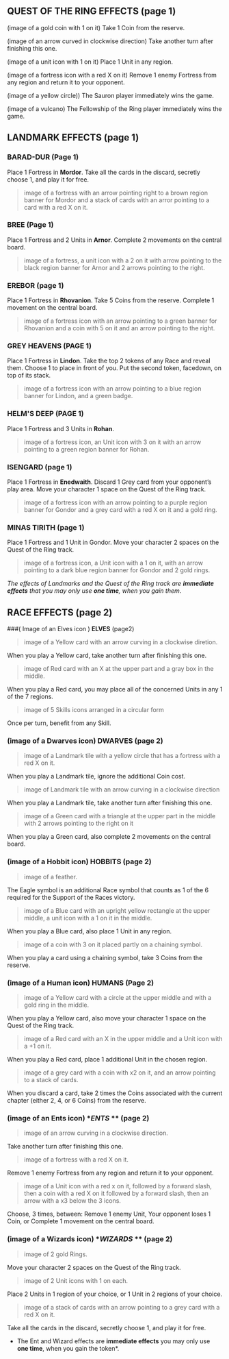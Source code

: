 ## QUEST OF THE RING EFFECTS (page 1)
(image of a gold coin with   1 on it) Take 1 Coin from the reserve.

(image of an arrow curved in clockwise direction) Take another turn after finishing this one.

(image of a unit icon with 1 on it) Place 1 Unit in any region.

(image of a fortress icon with a red X on it)  Remove 1 enemy Fortress from any region and return it to your opponent.

(image of a yellow circle)) The Sauron player immediately wins the game.

(image of a vulcano) The Fellowship of the Ring player immediately wins the game.

## LANDMARK EFFECTS (page 1)

### BARAD-DUR (Page 1)
Place 1 Fortress in **Mordor**.
Take all the cards in the discard, secretly choose 1, and play it for free.

> image of a fortress with an arrow pointing right to a brown region banner for Mordor and a stack of cards with an arror pointing to a card with a red X on it.

### BREE (Page 1)
Place 1 Fortress and 2 Units in **Arnor**.
Complete 2 movements on the central board.

> image of a fortress, a unit icon with a 2 on it with arrow pointing to the black region banner for Arnor and 2 arrows pointing to the right.

### EREBOR (page 1)
Place 1 Fortress in **Rhovanion**.
Take 5 Coins from the reserve.
Complete 1 movement on the central board.

> image of a fortress icon with an arrow pointing to a green banner for Rhovanion and a coin with 5 on it and an arrow pointing to the right.

### GREY HEAVENS (PAGE 1)
Place 1 Fortress in **Lindon**.
Take the top 2 tokens of any Race and reveal them. Choose 1 to place in front of you. Put the second token, facedown, on top of its stack.

> image of a fortress icon with an arrow pointing to a blue region banner for Lindon, and a green badge.

### HELM'S DEEP (PAGE 1)
Place 1 Fortress and 3 Units in **Rohan**.

> image of a fortress icon, an Unit icon with 3 on it with an arrow pointing to a green region banner for Rohan.

### ISENGARD (page 1)
Place 1 Fortress in **Enedwaith**.
Discard 1 Grey card from your opponent’s play area.
Move your character 1 space on the Quest of the Ring track.

> image of a fortress icon with an arrow pointing to a purple region banner for Gondor and a grey card with a red X on it and a gold ring.

### MINAS TIRITH (page 1)
Place 1 Fortress and 1 Unit in Gondor.
Move your character 2 spaces on the Quest of the Ring track.

> image of a fortress icon, a Unit icon with a 1 on it, with an arrow pointing to a dark blue region banner for Gondor and 2 gold rings.
 
*The effects of Landmarks and the Quest of the Ring track are **immediate effects** that you may only use **one time**,
when you gain them*.

## RACE EFFECTS (page 2)

###( Image of an Elves icon ) **ELVES** (page2)

> image of a Yellow card with an arrow curving in a clockwise diretion.

When you play a Yellow card, take another turn after finishing this one.

> image of Red card with an X at the upper part and a gray box in the middle.

When you play a Red card, you may place all of the concerned Units in any 1 of the 7 regions.

> image of 5 Skills icons arranged in a circular form

Once per turn, benefit from any Skill.

### (image of a Dwarves icon) **DWARVES** (page 2)

> image of a Landmark tile with a yellow circle that has a fortress with a red X on it.

When you play a Landmark tile, ignore the additional Coin cost.

> image of Landmark tile with an arrow curving in a clockwise direction

When you play a Landmark tile, take another turn after finishing this one.

> image of a Green card with a triangle at the upper part in the middle with 2 arrows pointing to the right on it

When you play a Green card, also complete 2 movements on the central board.

### (image of a Hobbit icon) **HOBBITS** (page 2)

> image of a feather.

The Eagle symbol is an additional Race symbol that counts as 1 of the 6 required for the Support of the Races victory.

> image of a Blue card with an upright yellow rectangle at the upper middle, a unit icon with a 1 on it in the middle.

When you play a Blue card, also place 1 Unit in any region.

> image of a coin with 3 on it placed partly on a chaining symbol.

When you play a card using a chaining symbol, take 3 Coins from the reserve.

### (image of a Human icon) HUMANS (Page 2)

> image of a Yellow card with a circle at the upper middle and with a gold ring in the middle.

When you play a Yellow card, also move your character 1 space on the Quest of the Ring track.

> image of  a Red card with an X in the upper middle and a Unit icon with a +1 on it.

When you play a Red card, place 1 additional Unit in the chosen region.

> image of a grey card with a coin with x2 on it, and an arrow pointing to a stack of cards.
 
When you discard a card, take 2 times the Coins associated with the current chapter (either 2, 4, or 6 Coins) from the reserve.

### (image of an Ents icon) **ENTS* ** (page 2)

> image of an arrow curving in a clockwise direction.

Take another turn after finishing this one.

> image of a fortress with a red X on it.

Remove 1 enemy Fortress from any region and return it to your opponent.

> image of a Unit icon with a red x on it, followed by a forward slash, then a coin with a red X on it followed by a forward slash, then an arrow with a x3 below the 3 icons.

Choose, 3 times, between: Remove 1 enemy Unit, Your opponent loses 1 Coin, or Complete 1 movement on the central board.

### (image of a Wizards icon) **WIZARDS* ** (page 2)

> image of 2 gold Rings.

Move your character 2 spaces on the Quest of the Ring track.

>image of 2 Unit icons with 1 on each.

Place 2 Units in 1 region of your choice, or 1 Unit in 2 regions of your choice.

> image of a stack of cards  with an arrow pointing to a grey card with a red X on it.

Take all the cards in the discard, secretly choose 1, and play it for free.

* The Ent and Wizard effects are **immediate effects** you may only use **one time**, when you gain the token*.
